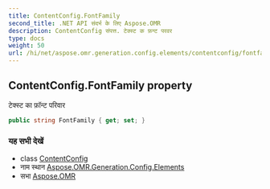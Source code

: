 ```yaml
---
title: ContentConfig.FontFamily
second_title: .NET API संदर्भ के लिए Aspose.OMR
description: ContentConfig संपत्त. टेक्स्ट क फ़न्ट परवर
type: docs
weight: 50
url: /hi/net/aspose.omr.generation.config.elements/contentconfig/fontfamily/
---
```

## ContentConfig.FontFamily property

टेक्स्ट का फ़ॉन्ट परिवार

```csharp
public string FontFamily { get; set; }
```

### यह सभी देखें

* class [ContentConfig](../)
* नाम स्थान [Aspose.OMR.Generation.Config.Elements](../../contentconfig/)
* सभा [Aspose.OMR](../../../)



